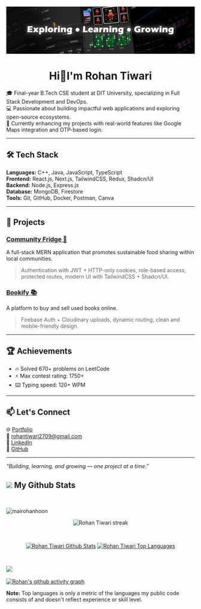 <p><img src="https://raw.githubusercontent.com/mairohanhoon/mairohanhoon/main/background1final.png"></p>
<h1 align="center"> Hi👋I'm <b>Rohan Tiwari</b></h1>

🎓 Final-year B.Tech CSE student at DIT University, specializing in Full Stack Development and DevOps.  
💻 Passionate about building impactful web applications and exploring open-source ecosystems.  
🚀 Currently enhancing my projects with real-world features like Google Maps integration and OTP-based login.

---

## 🛠️ Tech Stack
**Languages:** C++, Java, JavaScript, TypeScript  
**Frontend:** React.js, Next.js, TailwindCSS, Redux, Shadcn/UI  
**Backend:** Node.js, Express.js  
**Database:** MongoDB, Firestore  
**Tools:** Git, GitHub, Docker, Postman, Canva  

---

## 🌟 Projects

### [Community Fridge 🍱](https://github.com/mairohanhoon/Community-Fridge)
A full-stack MERN application that promotes sustainable food sharing within local communities.  
> Authentication with JWT + HTTP-only cookies, role-based access, protected routes, modern UI with TailwindCSS + Shadcn/UI.

### [Bookify 📚](https://github.com/mairohanhoon/BookSore_app_firebase/tree/main/book-store-firebase)
A platform to buy and sell used books online.  
> Firebase Auth + Cloudinary uploads, dynamic routing, clean and mobile-friendly design.

---

## 🏆 Achievements
- 🔥 Solved 670+ problems on LeetCode  
- ⚡ Max contest rating: 1750+  
- ⌨️ Typing speed: 120+ WPM  

---

## 📫 Let's Connect
🌐 [Portfolio](https://rohan-tiwari.vercel.app/)  
📧 rohantiwari2709@gmail.com  
💼 [LinkedIn](https://linkedin.com/in/rohan-tiwarii)  
🐙 [GitHub](https://github.com/mairohanhoon)  

---

_“Building, learning, and growing — one project at a time.”_

<h2><img src="https://img.icons8.com/?size=512&id=114888&format=png" width="40px"> My Github Stats</h2><br>

   <p align="left"> 
    <img src="https://komarev.com/ghpvc/?username=mairohanhoon&label=Profile%20views&color=0e75b6&style=flat" alt="mairohanhoon" /> 
</p>

   <p align="center">   <a> <img title="🔥 Get streak stats for your profile at git.io/streak-stats" alt="Rohan Tiwari streak" src="https://github-readme-streak-stats.herokuapp.com/?user=mairohanhoon&theme=black-ice&hide_border=true&stroke=0000&background=060A0CD0"/></a>
  </p>
   <br/>
   <p align="center">
<a href="https://github.com/mairohanhoon/github-readme-stats"><img alt="Rohan Tiwari Github Stats" src="https://github-readme-stats.vercel.app/api?username=mairohanhoon&show_icons=true&count_private=true&theme=react&hide_border=true&bg_color=0D1117" /></a>
  <a href="https://github.com/mairohanhoon/github-readme-stats"><img alt="Rohan Tiwari Top Languages" src="https://github-readme-stats.vercel.app/api/top-langs/?username=mairohanhoon&langs_count=8&count_private=true&layout=compact&theme=react&hide_border=true&bg_color=0D1117" /></a></p>
  <br/>

<p>
    <img src = "https://holopin.me/mairohanhoon">
</p>
  
[![Rohan's github activity graph](https://github-readme-activity-graph.vercel.app/graph?username=mairohanhoon&theme=github-compact)](https://github.com/ashutosh00710/github-readme-activity-graph)
  
  <b>Note:</b> Top languages is only a metric of the languages my public code consists of and doesn't reflect experience or skill level.

<br/>
<br/>
</p>
<br>

